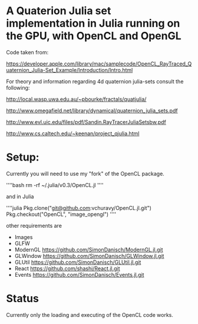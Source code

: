 # A Quaterion Julia set implementation in Julia running on the GPU, with OpenCL and OpenGL

Code taken from:

https://developer.apple.com/library/mac/samplecode/OpenCL_RayTraced_Quaternion_Julia-Set_Example/Introduction/Intro.html

For theory and information regarding 4d quaternion julia-sets consult the following:

http://local.wasp.uwa.edu.au/~pbourke/fractals/quatjulia/

http://www.omegafield.net/library/dynamical/quaternion_julia_sets.pdf

http://www.evl.uic.edu/files/pdf/Sandin.RayTracerJuliaSetsbw.pdf

http://www.cs.caltech.edu/~keenan/project_qjulia.html

# Setup:

Currently you will need to use my "fork" of the OpenCL package.

''''bash
rm -rf ~/.julia/v0.3/OpenCL.jl
''''

and in Julia

''''julia
Pkg.clone("git@github.com:vchuravy/OpenCL.jl.git")
Pkg.checkout("OpenCL", "image_opengl")
''''

other requirements are

- Images
- GLFW 
- ModernGL https://github.com/SimonDanisch/ModernGL.jl.git
- GLWindow https://github.com/SimonDanisch/GLWindow.jl.git
- GLUtil https://github.com/SimonDanisch/GLUtil.jl.git
- React  https://github.com/shashi/React.jl.git
- Events https://github.com/SimonDanisch/Events.jl.git

# Status

Currently only the loading and executing of the OpenCL code works.